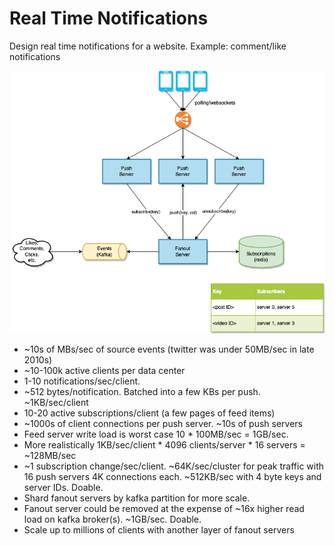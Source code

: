 # Real Time Notifications

Design real time notifications for a website. Example: comment/like notifications

![realtime](diagrams/realtime.png)

* ~10s of MBs/sec of source events (twitter was under 50MB/sec in late 2010s)
* ~10-100k active clients per data center
* 1-10 notifications/sec/client.
* ~512 bytes/notification. Batched into a few KBs per push. ~1KB/sec/client
* 10-20 active subscriptions/client (a few pages of feed items)
* ~1000s of client connections per push server. ~10s of push servers
* Feed server write load is worst case 10 * 100MB/sec = 1GB/sec.
* More realistically 1KB/sec/client * 4096 clients/server * 16 servers = ~128MB/sec
* ~1 subscription change/sec/client. ~64K/sec/cluster for peak traffic with 16 push servers 4K connections each. ~512KB/sec with 4 byte keys and server IDs. Doable.
* Shard fanout servers by kafka partition for more scale.
* Fanout server could be removed at the expense of ~16x higher read load on kafka broker(s). ~1GB/sec. Doable.
* Scale up to millions of clients with another layer of fanout servers
